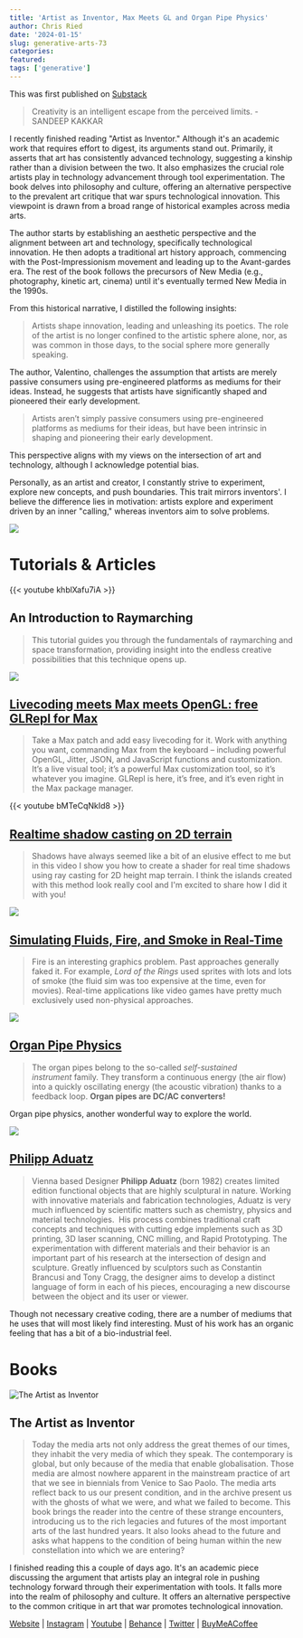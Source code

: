 ```yaml
---
title: 'Artist as Inventor, Max Meets GL and Organ Pipe Physics'
author: Chris Ried
date: '2024-01-15'
slug: generative-arts-73
categories: 
featured: 
tags: ['generative']
---
```


This was first published on [Substack](https://open.substack.com/pub/generative/p/noisy-svgs-dynamic-wearables-and?r=58kr3&utm_campaign=post&utm_medium=web)

> Creativity is an intelligent escape from the perceived limits. - SANDEEP KAKKAR


I recently finished reading "Artist as Inventor." Although it's an academic work that requires effort to digest, its arguments stand out. Primarily, it asserts that art has consistently advanced technology, suggesting a kinship rather than a division between the two. It also emphasizes the crucial role artists play in technology advancement through tool experimentation. The book delves into philosophy and culture, offering an alternative perspective to the prevalent art critique that war spurs technological innovation. This viewpoint is drawn from a broad range of historical examples across media arts.

The author starts by establishing an aesthetic perspective and the alignment between art and technology, specifically technological innovation. He then adopts a traditional art history approach, commencing with the Post-Impressionism movement and leading up to the Avant-gardes era. The rest of the book follows the precursors of New Media (e.g., photography, kinetic art, cinema) until it's eventually termed New Media in the 1990s.

From this historical narrative, I distilled the following insights:

> Artists shape innovation, leading and unleashing its poetics. The role of the artist is no longer confined to the artistic sphere alone, nor, as was common in those days, to the social sphere more generally speaking.


The author, Valentino, challenges the assumption that artists are merely passive consumers using pre-engineered platforms as mediums for their ideas. Instead, he suggests that artists have significantly shaped and pioneered their early development.

> Artists aren’t simply passive consumers using pre-engineered platforms as mediums for their ideas, but have been intrinsic in shaping and pioneering their early development.
> 

This perspective aligns with my views on the intersection of art and technology, although I acknowledge potential bias.

Personally, as an artist and creator, I constantly strive to experiment, explore new concepts, and push boundaries. This trait mirrors inventors'. I believe the difference lies in motivation: artists explore and experiment driven by an inner "calling," whereas inventors aim to solve problems.

![](73-1.png)

# Tutorials & Articles

{{< youtube khblXafu7iA >}}

## An Introduction to Raymarching

> This tutorial guides you through the fundamentals of raymarching and space transformation, providing insight into the endless creative possibilities that this technique opens up.
> 

![](73-2.png)

## **[Livecoding meets Max meets OpenGL: free GLRepl for Max](https://cdm.link/2024/01/glrepl-for-max/?fbclid=IwAR1Inqm0BVdze1q9x2kuf8DIHjj4xer3aAY4G6EIXNpxAdPJ9_WfFRVt-mw)**

> Take a Max patch and add easy livecoding for it. Work with anything you want, commanding Max from the keyboard – including powerful OpenGL, Jitter, JSON, and JavaScript functions and customization. It’s a live visual tool; it’s a powerful Max customization tool, so it’s whatever you imagine. GLRepl is here, it’s free, and it’s even right in the Max package manager.
> 

{{< youtube bMTeCqNkId8 >}}

## **[Realtime shadow casting on 2D terrain](https://www.youtube.com/watch?v=bMTeCqNkId8)**

> Shadows have always seemed like a bit of an elusive effect to me but in this video I show you how to create a shader for real time shadows using ray casting for 2D height map terrain. I think the islands created with this method look really cool and I'm excited to share how I did it with you!
> 

![](73-3.png)
## **[Simulating Fluids, Fire, and Smoke in Real-Time](https://andrewkchan.dev/posts/fire.html)**

> Fire is an interesting graphics problem. Past approaches generally faked it. For example, *Lord of the Rings* used sprites with lots and lots of smoke (the fluid sim was too expensive at the time, even for movies). Real-time applications like video games have pretty much exclusively used non-physical approaches.
> 

![](73-4.png)

## **[Organ Pipe Physics](https://www.modartt.com/organteq_physical_modeling)**

> The organ pipes belong to the so-called *self-sustained instrument* family. They transform a continuous energy (the air flow) into a quickly oscillating energy (the acoustic vibration) thanks to a feedback loop. **Organ pipes are DC/AC converters!**
> 

Organ pipe physics, another wonderful way to explore the world. 

![](73-5.png)

## [Philipp Aduatz](https://www.philippaduatz.com/)

> Vienna based Designer **Philipp Aduatz** (born 1982) creates limited edition functional objects that are highly sculptural in nature. Working with innovative materials and fabrication technologies, Aduatz is very much influenced by scientific matters such as chemistry, physics and material technologies.  His process combines traditional craft concepts and techniques with cutting edge implements such as 3D printing, 3D laser scanning, CNC milling, and Rapid Prototyping. The experimentation with different materials and their behavior is an important part of his research at the intersection of design and sculpture. Greatly influenced by sculptors such as Constantin Brancusi and Tony Cragg, the designer aims to develop a distinct language of form in each of his pieces, encouraging a new discourse between the object and its user or viewer.
> 

Though not necessary creative coding, there are a number of mediums that he uses that will most likely find interesting. Must of his work has an organic feeling that has a bit of a bio-industrial feel.  

# Books

![The Artist as Inventor](73-6.png)

## The Artist as Inventor

> Today the media arts not only address the great themes of our times, they inhabit the very media of which they speak. The contemporary is global, but only because of the media that enable globalisation. Those media are almost nowhere apparent in the mainstream practice of art that we see in biennials from Venice to Sao Paolo. The media arts reflect back to us our present condition, and in the archive present us with the ghosts of what we were, and what we failed to become. This book brings the reader into the centre of these strange encounters, introducing us to the rich legacies and futures of the most important arts of the last hundred years. It also looks ahead to the future and asks what happens to the condition of being human within the new constellation into which we are entering?
> 

I finished reading this a couple of days ago. It's an academic piece discussing the argument that artists play an integral role in pushing technology forward through their experimentation with tools. It falls more into the realm of philosophy and culture. It offers an alternative perspective to the common critique in art that war promotes technological innovation.

[Website](https://www.generativecollective.com/) |  [Instagram](https://www.instagram.com/generate.collective/) | [Youtube](https://www.youtube.com/channel/UCBOYyqA-mqyoTSJ8pO9sQiA) | [Behance](https://www.behance.net/generatecoll) | [Twitter](https://twitter.com/generatecoll) | [BuyMeACoffee](https://www.buymeacoffee.com/generatecoll)